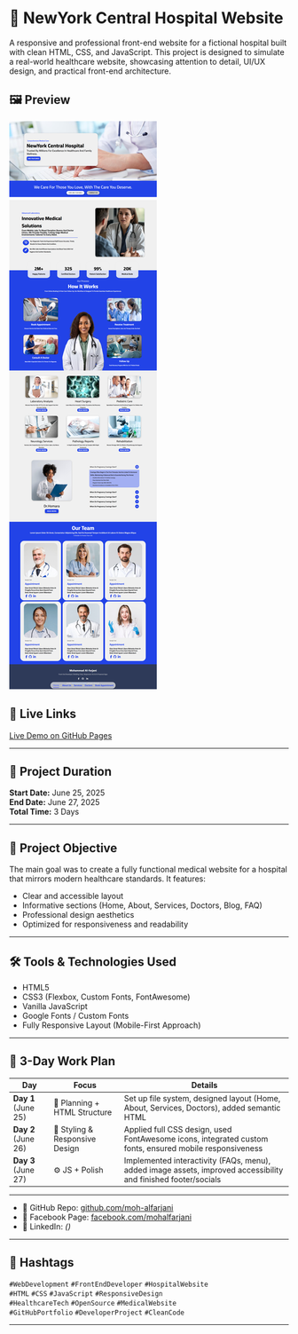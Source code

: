 # 🏥 NewYork Central Hospital Website
A responsive and professional front-end website for a fictional hospital built with clean HTML, CSS, and JavaScript. This project is designed to simulate a real-world healthcare website, showcasing attention to detail, UI/UX design, and practical front-end architecture.

## 🖼️ Preview
![Website Preview](src/top.png)

## 🔗 Live Links
[Live Demo on GitHub Pages]()

---

## 📅 Project Duration
**Start Date:** June 25, 2025  
**End Date:** June 27, 2025  
**Total Time:** 3 Days

---

## 📌 Project Objective
The main goal was to create a fully functional medical website for a hospital that mirrors modern healthcare standards. It features:
- Clear and accessible layout
- Informative sections (Home, About, Services, Doctors, Blog, FAQ)
- Professional design aesthetics
- Optimized for responsiveness and readability

---

## 🛠️ Tools & Technologies Used
- HTML5
- CSS3 (Flexbox, Custom Fonts, FontAwesome)
- Vanilla JavaScript
- Google Fonts / Custom Fonts
- Fully Responsive Layout (Mobile-First Approach)

---

## 🧠 3-Day Work Plan
| Day                | Focus                     | Details                                                                                      |
|--------------------|---------------------------|----------------------------------------------------------------------------------------------|
| **Day 1** (June 25) | 🎯 Planning + HTML Structure | Set up file system, designed layout (Home, About, Services, Doctors), added semantic HTML    |
| **Day 2** (June 26) | 🎨 Styling & Responsive Design | Applied full CSS design, used FontAwesome icons, integrated custom fonts, ensured mobile responsiveness |
| **Day 3** (June 27) | ⚙️ JS + Polish               | Implemented interactivity (FAQs, menu), added image assets, improved accessibility and finished footer/socials |

---

- 🔹 GitHub Repo: [github.com/moh-alfarjani](https://github.com/moh-alfarjani)
- 🔹 Facebook Page: [facebook.com/mohalfarjani](https://www.facebook.com/mohalfarjani)
- 🔹 LinkedIn: *()*

---

## 🔖 Hashtags
`#WebDevelopment` `#FrontEndDeveloper` `#HospitalWebsite`  
`#HTML` `#CSS` `#JavaScript` `#ResponsiveDesign`  
`#HealthcareTech` `#OpenSource` `#MedicalWebsite`  
`#GitHubPortfolio` `#DeveloperProject` `#CleanCode`

---

